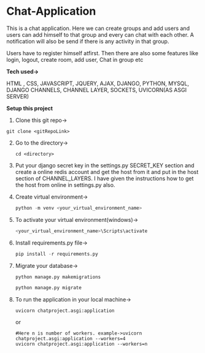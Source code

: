 # Chat-Application
<p>This is a chat application. Here we can create groups and add users and users can add himself to that group and every can chat with each other. A notification will also be send if there is any activity in that group.</p>
<P>Users have to register himself atfirst. Then there are also some features like login, logout, create room, add user, Chat in group etc</P>

**Tech used->**
<p> HTML , CSS, JAVASCRIPT, JQUERY, AJAX, DJANGO, PYTHON, MYSQL, DJANGO CHANNELS, CHANNEL LAYER, SOCKETS, UVICORN(AS ASGI SERVER)</p>

**Setup this project**
1. Clone this git repo->

  ```git
  git clone <gitRepoLink>
  ```
2. Go to the directory->

   ```git
   cd <directory>
   ```
   
3. Put your django secret key in the settings.py SECRET_KEY section and create a online redis account and get the host from it and put in the host section of CHANNEL_LAYERS. I have given the instructions how to get the host from online in settings.py also.
   
4. Create virtual environment->
   
   ```python
   python -m venv <your_virtual_environment_name>
   ```
5. To activate your virtual environment(windows)->

   ```python
   <your_virtual_environment_name>\Scripts\activate
   ```
   
6. Install requirements.py file->
   
   ```python
   pip install -r requirements.py
   ```

7. Migrate your database->

   ```python
   python manage.py makemigrations
   ```

   ```python
   python manage.py migrate
   ```

8. To run the application in your local machine->
   
   ```uvicorn
   uvicorn chatproject.asgi:application
   ```
   or
   
   ```uvicorn
   #Here n is number of workers. example->uvicorn chatproject.asgi:application --workers=4
   uvicorn chatproject.asgi:application --workers=n
   ```

